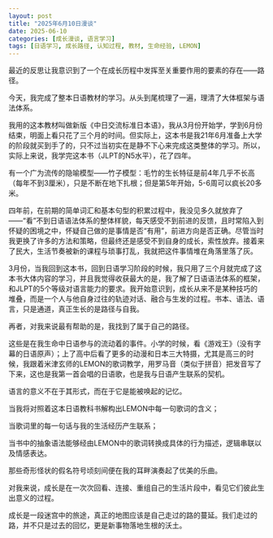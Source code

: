 ```yaml
---
layout: post
title: "2025年6月10日漫谈"
date: 2025-06-10
categories: [成长漫谈, 语言学习]
tags: [日语学习, 成长路径, 认知过程, 教材, 生命经验, LEMON]
---
```



最近的反思让我意识到了一个在成长历程中发挥至关重要作用的要素的存在——路径。


今天，我完成了整本日语教材的学习。从头到尾梳理了一遍，理清了大体框架与语法体系。

我用的这本教材叫做新版《中日交流标准日本语》，我从3月份开始学，学到6月份结束，明面上看只花了三个月的时间。但实际上，这本书是我21年6月准备上大学的阶段就买到手了的，只不过当初实在是静不下心来完成这类整体的学习。所以，实际上来说，我学完这本书（JLPT的N5水平），花了四年。

有一个广为流传的隐喻模型——竹子模型：毛竹的生长特征是前4年几乎不长高（每年不到3厘米），只是不断在地下扎根；但是第5年开始，5-6周可以疯长20多米。

四年前，在前期的简单词汇和基本句型的积累过程中，我没见多久就放弃了——“看”不到日语语法体系的整体样貌，每天感受不到前进的反馈，且时常陷入到怀疑的困境之中，怀疑自己做的是事情是否“有用”，前进方向是否正确。尽管当时我更换了许多的方法和策略，但最终还是感受不到自身的成长，索性放弃。接着来了民大，生活节奏被新的课程与琐事打乱，我就把这件事情堆在角落里落了灰。

3月份，当我回到这本书，回到日语学习阶段的时候，我只用了三个月就完成了这本书大体内容的学习，并且我觉得收获最大的是，我了解了日语语法体系的框架，和JLPT的5个等级对语言能力的要求。我开始意识到，成长从来不是某种技巧的堆叠，而是一个人与他自身过往的轨迹对话、融合与生发的过程。书本、语法、语言，只是通道，真正生长的是路径与自我。

再者，对我来说最有帮助的是，我找到了属于自己的路径。

这些是在我生命中日语参与的流动着的事件。小学的时候，看《游戏王》（没有字幕的日语原声）；上了高中后看了更多的动漫和日本三大特摄，尤其是高三的时候，我跟着米津玄师的LEMON的歌词教学，用罗马音（类似于拼音）把发音写了下来，这也是我第一首会唱的日语歌，也是我与日语产生联系的契机。

语言的意义不在于其形式，而在于它是能被唤起的记忆。

当我将对照着这本日语教科书解构出LEMON中每一句歌词的含义；

当歌词里的每一句话与我的生活经历产生联系；

当书中的抽象语法能够经由LEMON中的歌词转换成具体的行为描述，逻辑串联以及情感表达。

那些奇形怪状的假名符号顷刻间便在我的耳畔演奏起了优美的乐曲。

对我来说，成长是在一次次回看、连接、重组自己的生活片段中，看见它们彼此生出意义的过程。

成长是一段迷宫中的旅途，真正的地图应该是自己走过的路的蔓延。我们走过的路，并不只是过去的回忆，更是新事物落地生根的沃土。
